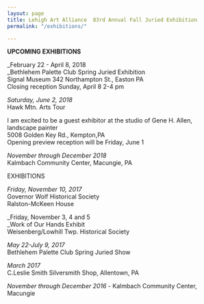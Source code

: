 ```yaml
---
layout: page
title: Lehigh Art Alliance  83rd Annual Fall Juried Exhibition
permalink: "/exhibitions/"

---
```

**UPCOMING EXHIBITIONS**

_February 22 - April 8, 2018  
_Bethlehem Palette Club Spring Juried Exhibition  
Signal Museum  342 Northampton St., Easton PA  
Closing reception Sunday, April 8 2-4 pm

_Saturday, June 2, 2018_  
Hawk Mtn. Arts Tour

I am excited to be a guest exhibitor at the studio of Gene H. Allen, landscape painter  
5008 Golden Key Rd., Kempton,PA  
Opening preview reception will be Friday, June 1

_November through December 2018_  
Kalmbach Community Center, Macungie, PA

EXHIBITIONS

_Friday, November 10, 2017_  
Governor Wolf Historical Society  
Ralston-McKeen House

_Friday, November 3, 4 and 5  
_Work of Our Hands Exhibit  
Weisenberg/Lowhill Twp. Historical Society

_May 22-July 9, 2017_  
Bethlehem Palette Club Spring Juried Show</span>

_March 2017_  
C.Leslie Smith Silversmith Shop, Allentown, PA</span>

_November through December 2016_ - Kalmbach Community Center, Macungie